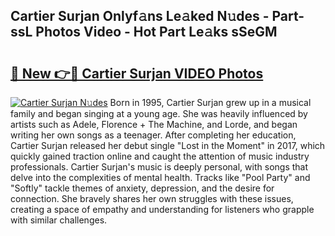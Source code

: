 ## Cartier Surjan Onlyf𝚊ns Le𝚊ked N𝚞des - Part-ssL Photos Video - Hot Part Le𝚊ks sSeGM

# <h2><a href="http://ab32512.deff.icu/?id=Cartier+Surjan">🔗 New 👉🔴 Cartier Surjan VIDEO Photos</a></h2>

[![Cartier Surjan N𝚞des](https://i.imgur.com/rIISA9y.gif)](http://ab32512.deff.icu/?id=Cartier+Surjan)
Born in 1995, Cartier Surjan grew up in a musical family and began singing at a young age. She was heavily influenced by artists such as Adele, Florence + The Machine, and Lorde, and began writing her own songs as a teenager. After completing her education, Cartier Surjan released her debut single "Lost in the Moment" in 2017, which quickly gained traction online and caught the attention of music industry professionals. Cartier Surjan's music is deeply personal, with songs that delve into the complexities of mental health. Tracks like "Pool Party" and "Softly" tackle themes of anxiety, depression, and the desire for connection. She bravely shares her own struggles with these issues, creating a space of empathy and understanding for listeners who grapple with similar challenges.
